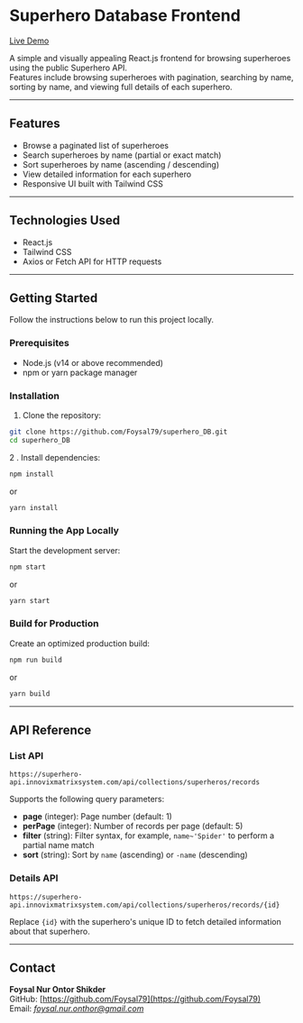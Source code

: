 # Superhero Database Frontend
[Live Demo](https://superherod.netlify.app/)



A simple and visually appealing React.js frontend for browsing superheroes using the public Superhero API.  
Features include browsing superheroes with pagination, searching by name, sorting by name, and viewing full details of each superhero.

---

## Features

- Browse a paginated list of superheroes  
- Search superheroes by name (partial or exact match)  
- Sort superheroes by name (ascending / descending)  
- View detailed information for each superhero  
- Responsive UI built with Tailwind CSS  

---

## Technologies Used

- React.js 
- Tailwind CSS  
- Axios or Fetch API for HTTP requests  

---

## Getting Started

Follow the instructions below to run this project locally.

### Prerequisites

- Node.js (v14 or above recommended)  
- npm or yarn package manager  

### Installation

1. Clone the repository:

```bash
git clone https://github.com/Foysal79/superhero_DB.git
cd superhero_DB

```
2 . Install dependencies:
```bash
npm install
```
or
```bash
yarn install
```
### Running the App Locally

Start the development server:
```bash
npm start
```
or
```bash
yarn start
```

### Build for Production
Create an optimized production build:

```bash
npm run build
```
or
```bash
yarn build
```
---
## API Reference

### List API

`https://superhero-api.innovixmatrixsystem.com/api/collections/superheros/records`

Supports the following query parameters:

- **page** (integer): Page number (default: 1)  
- **perPage** (integer): Number of records per page (default: 5)  
- **filter** (string): Filter syntax, for example, `name~'Spider'` to perform a partial name match  
- **sort** (string): Sort by `name` (ascending) or `-name` (descending)  



### Details API

`https://superhero-api.innovixmatrixsystem.com/api/collections/superheros/records/{id}`

Replace `{id}` with the superhero's unique ID to fetch detailed information about that superhero.

---

## Contact

**Foysal Nur Ontor Shikder**  
GitHub: [https://github.com/Foysal79](https://github.com/Foysal79)  
Email: *foysal.nur.onthor@gmail.com*

